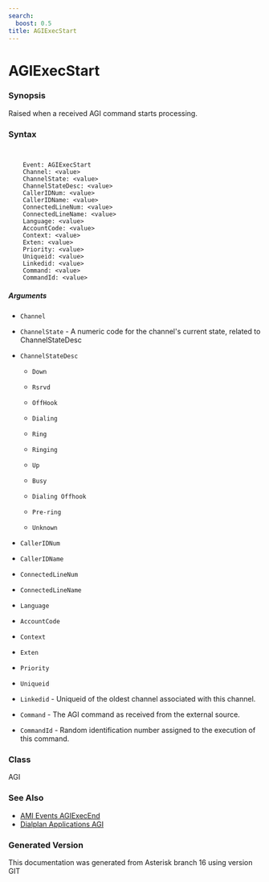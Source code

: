 ```yaml
---
search:
  boost: 0.5
title: AGIExecStart
---
```


# AGIExecStart

### Synopsis

Raised when a received AGI command starts processing.

### Syntax


```


    Event: AGIExecStart
    Channel: <value>
    ChannelState: <value>
    ChannelStateDesc: <value>
    CallerIDNum: <value>
    CallerIDName: <value>
    ConnectedLineNum: <value>
    ConnectedLineName: <value>
    Language: <value>
    AccountCode: <value>
    Context: <value>
    Exten: <value>
    Priority: <value>
    Uniqueid: <value>
    Linkedid: <value>
    Command: <value>
    CommandId: <value>

```
##### Arguments


* `Channel`

* `ChannelState` - A numeric code for the channel's current state, related to ChannelStateDesc<br>

* `ChannelStateDesc`

    * `Down`

    * `Rsrvd`

    * `OffHook`

    * `Dialing`

    * `Ring`

    * `Ringing`

    * `Up`

    * `Busy`

    * `Dialing Offhook`

    * `Pre-ring`

    * `Unknown`

* `CallerIDNum`

* `CallerIDName`

* `ConnectedLineNum`

* `ConnectedLineName`

* `Language`

* `AccountCode`

* `Context`

* `Exten`

* `Priority`

* `Uniqueid`

* `Linkedid` - Uniqueid of the oldest channel associated with this channel.<br>

* `Command` - The AGI command as received from the external source.<br>

* `CommandId` - Random identification number assigned to the execution of this command.<br>

### Class

AGI
### See Also

* [AMI Events AGIExecEnd](/Asterisk_16_Documentation/API_Documentation/AMI_Events/AGIExecEnd)
* [Dialplan Applications AGI](/Asterisk_16_Documentation/API_Documentation/Dialplan_Applications/AGI)


### Generated Version

This documentation was generated from Asterisk branch 16 using version GIT 